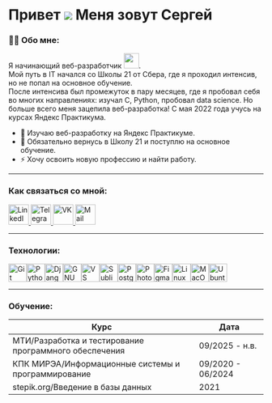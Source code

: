 # Привет ![](https://user-images.githubusercontent.com/18350557/176309783-0785949b-9127-417c-8b55-ab5a4333674e.gif) Меня зовут Сергей

### :man_technologist: Обо мне:

Я начинающий веб-разработчик <img src="https://media.giphy.com/media/WUlplcMpOCEmTGBtBW/giphy.gif" width="30px">.  
Мой путь в IT начался со Школы 21 от Сбера, где я проходил интенсив, но не попал на основное обучение.  
После интенсива был промежуток в пару месяцев, где я пробовал себя во многих направлениях: изучал C, Python, пробовал data science. Но больше всего меня зацепила веб-разработка! С мая 2022 года учусь на курсах Яндекс Практикума.

- :telescope: Изучаю веб-разработку на Яндекс Практикуме.
- :seedling: Обязательно вернусь в Школу 21 и поступлю на основное обучение.
- :zap: Хочу освоить новую профессию и найти работу.

---

### Как связаться со мной:
<div id="badges">
<a href="https://www.linkedin.com/in/sergei-sova" target="_blank">
  <img src="https://cdn-icons-png.flaticon.com/512/2504/2504799.png" width="40" height="40" alt="LinkedIn"/>
</a>
<a href="https://t.me/SergeiSova" target="_blank">
  <img src="https://cdn-icons-png.flaticon.com/512/2111/2111646.png" width="40" height="40" alt="Telegram"/>
</a>
<a href="https://vk.com/ser.sova" target="_blank">
  <img src="https://cdn-icons-png.flaticon.com/512/145/145813.png" width="40" height="40" alt="VK"/>
</a>
  <a href="mailto:sergei.sova07@mail.ru" target="_blank">
  <img src="https://images.icon-icons.com/1154/PNG/512/1486564396-mail_81524.png" width="40" height="40" alt="Mail"/>
</a>
</div>

---

### Технологии:
<p align="left">
<a href="https://git-scm.com/" target="_blank" rel="noreferrer"><img src="https://raw.githubusercontent.com/danielcranney/readme-generator/main/public/icons/skills/git-colored.svg" alt="Git" title="Git" width="36" height="36" /></a><a href="https://www.python.org/" target="_blank" rel="noreferrer"><img src="https://raw.githubusercontent.com/danielcranney/readme-generator/main/public/icons/skills/python-colored.svg" alt="Python" title="Python" width="36" height="36" /></a><a href="https://www.djangoproject.com/" target="_blank" rel="noreferrer"><img src="https://raw.githubusercontent.com/danielcranney/readme-generator/main/public/icons/skills/django-colored-dark.svg" alt="Django" title="Django" width="36" height="36" /></a><a href="https://www.gnu.org/software/bash/" target="_blank" rel="noreferrer"><img src="https://raw.githubusercontent.com/danielcranney/readme-generator/main/public/icons/skills/gnubash-colored.svg" alt="GNU Bash" title="GNU Bash" width="36" height="36" /></a><a href="https://code.visualstudio.com/" target="_blank" rel="noreferrer"><img src="https://raw.githubusercontent.com/danielcranney/readme-generator/main/public/icons/skills/visualstudiocode-colored.svg" alt="VS Code" title="VS Code" width="36" height="36" /></a><a href="https://www.sublimetext.com/index2" target="_blank" rel="noreferrer"><img src="https://raw.githubusercontent.com/danielcranney/readme-generator/main/public/icons/skills/sublimetext-colored.svg" alt="Sublime Text" title="Sublime Text" width="36" height="36" /></a><a href="https://www.postgresql.org/" target="_blank" rel="noreferrer"><img src="https://raw.githubusercontent.com/danielcranney/readme-generator/main/public/icons/skills/postgresql-colored.svg" alt="PostgreSQL" title="PostgreSQL" width="36" height="36" /></a><a href="https://www.adobe.com/uk/products/photoshop.html" target="_blank" rel="noreferrer"><img src="https://raw.githubusercontent.com/danielcranney/readme-generator/main/public/icons/skills/photoshop-colored-dark.svg" alt="Photoshop" title="Photoshop" width="36" height="36" /></a><a href="https://www.figma.com/" target="_blank" rel="noreferrer"><img src="https://raw.githubusercontent.com/danielcranney/readme-generator/main/public/icons/skills/figma-colored.svg" alt="Figma" title="Figma" width="36" height="36" /></a><a href="https://www.linux.org" target="_blank" rel="noreferrer"><img src="https://raw.githubusercontent.com/danielcranney/readme-generator/main/public/icons/skills/linux-colored.svg" alt="Linux" title="Linux" width="36" height="36" /></a><a href="https://apple.com" target="_blank" rel="noreferrer"><img src="https://raw.githubusercontent.com/danielcranney/readme-generator/main/public/icons/skills/macos-colored-dark.svg" alt="MacOS" title="MacOS" width="36" height="36" /></a><a href="https://ubuntu.com/" target="_blank" rel="noreferrer"><img src="https://raw.githubusercontent.com/danielcranney/readme-generator/main/public/icons/skills/ubuntu-colored.svg" alt="Ubuntu" title="Ubuntu" width="36" height="36" /></a>
</p>


---


### Обучение:

| Курс                                                        | Дата               |
|-------------------------------------------------------------|--------------------|
| МТИ/Разработка и тестирование программного обеспечения     | 09/2025 - н.в.  |
| КПК МИРЭА/Информационные системы и программирование        | 09/2020 - 06/2024  |
| stepik.org/Введение в базы данных                          | 2021  |
